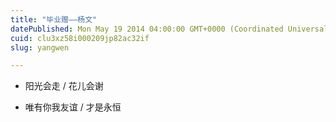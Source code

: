 ```yaml
---
title: "毕业赠——杨文"
datePublished: Mon May 19 2014 04:00:00 GMT+0000 (Coordinated Universal Time)
cuid: clu3xz58i000209jp82ac32if
slug: yangwen

---
```


* 阳光会走 / 花儿会谢
    
* 唯有你我友谊 / 才是永恒